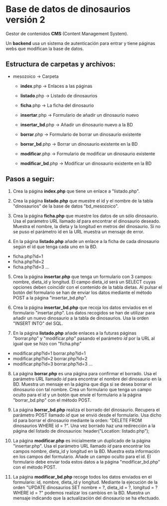 Base de datos de dinosaurios <br>versión 2
============================

Gestor de contenidos **CMS** (Content Management System).

Un **backend** usa un sistema de autenticación para entrar y tiene páginas webs que modifican la base de datos.

## Estructura de carpetas y archivos:

  - mesozoico → Carpeta
    - **index**.php → Enlaces a las páginas
    - **listado**.php → Listado de dinosaurios
    - **ficha**.php → La ficha del dinosaurio

    - **insertar**.php → Formulario de añadir un dinosaurio nuevo
    - **insertar_bd**.php → Añadir un dinosaurio nuevo a la BD

    - **borrar**.php → Formulario de borrar un dinosaurio existente
    - **borrar_bd**.php → Borrar un dinosaurio existente en la BD

    - **modificar**.php → Formulario de modificar un dinosaurio existente
    - **modificar_bd**.php → Modificar un dinosaurio existente en la BD



## Pasos a seguir:

1. Crea la página **index.php** que tiene un enlace a "listado.php".

2. Crea la página **listado.php** que muestre el id y el nombre de la tabla "dinosaurios" de la base de datos "bd_mesozoico".

3. Crea la página **ficha.php** que muestre los datos de un sólo dinosaurio. Usa el parámetro URL llamado *id* para encontrar el dinosaurio deseado. Muestra el nombre, la dieta y la longitud en metros del dinosaurio. Si no se puso el parámetro id en la URL muestra un mensaje de error.

4. En la página **listado.php** añade un enlace a la ficha de cada dinosaurio según el id que tenga cada uno en la BD.
 - ficha.php?id=1
 - ficha.php?id=2
 - ficha.php?id=3 ...  

5. Crea la página **insertar.php** que tenga un formulario con 3 campos: nombre, dieta_id y longitud. El campo dieta_id será un SELECT cuyas opciones deben coincidir con el contenido de la tabla dietas. Al pulsar el botón del formulario se han de enviar los datos mediante el método POST a la página "insertar_bd.php".

6. Crea la página **insertar_bd.php** que recoja los datos enviados en el formulario "insertar.php". Los datos recogidos se han de utilizar para añadir un nuevo dinosaurio a la tabla de dinosaurios. Usa la orden "INSERT INTO" del SQL.

7. En la página **listado.php** añade enlaces a la futuras páginas "borrar.php" y "modificar.php" pasando el parámetro *id* por la URL al igual que se hizo con "ficha.php"
 - modificar.php?id=1  borrar.php?id=1
 - modificar.php?id=2  borrar.php?id=2
 - modificar.php?id=3  borrar.php?id=3 ...  

8. La página **borrar.php** es una página para confirmar el borrado. Usa el parámetro URL llamado *id* para encontrar el nombre del dinosaurio en la BD. Muestra un mensaje en la página que diga si se desea borrar el dinosaurio con tal nombre. Crea un formulario que tenga un campo oculto para el id y un botón que envíe el formulario a la página "borrar_bd.php" con el método POST.

9. La página **borrar_bd.php** realiza el borrado del dinosaurio. Recupera el parámetro POST llamado *id* que se envió desde el formulario. Usa dicho id para borrar el dinosaurio mediante la orden: "DELETE FROM dinosaurios WHERE id = ?". Una vez borrado haz una redirección a la página del listado de dinosaurios: header("Location: listado.php");

10. La página **modificar.php** es inicialmente un duplicado de la página "insertar.php". Usa el parámetro URL llamado *id* para encontrar los campos nombre, dieta_id y longitud en la BD. Muestra esta información en los campos del formulario. Añade un campo oculto para el id. El formulario debe enviar toda estos datos a la página "modificar_bd.php" con el método POST.

11. La página **modificar_bd.php** recoge todos los datos enviados en el formulario: id, nombre, dieta_id y longitud. Mediante la ejecución de la orden "UPDATE dinosaurios SET nombre = ?, dieta_id = ?, longitud = ? WHERE id = ?" podemos realizar los cambios en la BD. Muestra un mensaje indicando que la actualización del dinosaurio se ha efectuado.
